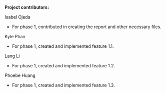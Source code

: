 **Project contributors:**<br>

Isabel Ojeda
- For phase 1, contributed in creating the report and other necessary files. 

Kyle Phan
- For phase 1, created and implemented feature 1.1. 

Lang Li 
- For phase 1, created and implemented feature 1.2. 

Phoebe Huang
- For phase 1, created and implemented feature 1.3. 


